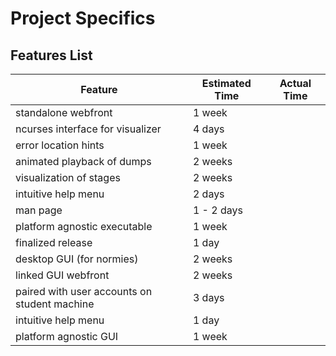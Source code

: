 # Project Specifics

## Features List

| Feature | Estimated Time | Actual Time |
|-------- | -------------- | ----------- |
standalone webfront | 1 week
ncurses interface for visualizer | 4 days
error location hints | 1 week
animated playback of dumps | 2 weeks
visualization of stages | 2 weeks
intuitive help menu | 2 days
man page | 1 - 2 days
platform agnostic executable | 1 week
finalized release | 1 day
desktop GUI (for normies) | 2 weeks
linked GUI webfront | 2 weeks
paired with user accounts on student machine | 3 days
intuitive help menu | 1 day
platform agnostic GUI | 1 week
